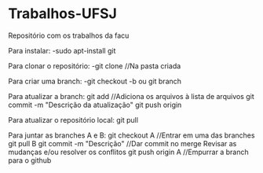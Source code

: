 # Trabalhos-UFSJ

Repositório com os trabalhos da facu

Para instalar:
-sudo apt-install git

Para clonar o repositório:
-git clone <link no github> //Na pasta criada

Para criar uma branch:
-git checkout -b <nome da branch>
    ou
  git branch <nome da branch>
  
Para atualizar a branch: 
  git add <nome do arquivo> //Adiciona os arquivos à lista de arquivos
  git commit -m "Descrição da atualização"
  git push origin <nome da branch>

Para atualizar o repositório local:
  git pull <link no github> <nome da branch>
  
Para juntar as branches A e B:
  git checkout A //Entrar em uma das branches
  git pull <link no github> B
  git commit -m "Descrição" //Dar commit no merge
  Revisar as mudanças e/ou resolver os conflitos
  git push origin A //Empurrar a branch para o github
